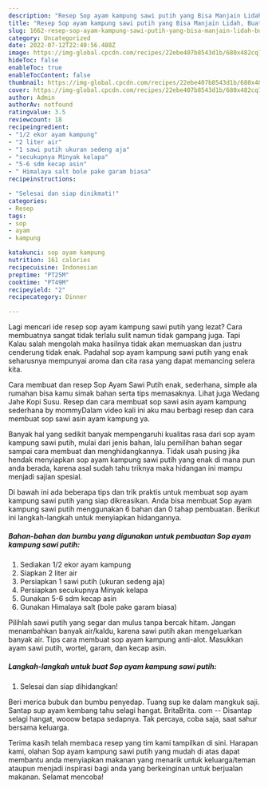```yaml
---
description: "Resep Sop ayam kampung sawi putih yang Bisa Manjain Lidah, Buat Buka Puasa Enak"
title: "Resep Sop ayam kampung sawi putih yang Bisa Manjain Lidah, Buat Buka Puasa Enak"
slug: 1662-resep-sop-ayam-kampung-sawi-putih-yang-bisa-manjain-lidah-buat-buka-puasa-enak
category: Uncategorized
date: 2022-07-12T22:40:56.488Z
image: https://img-global.cpcdn.com/recipes/22ebe407b8543d1b/680x482cq70/sop-ayam-kampung-sawi-putih-foto-resep-utama.jpg
hideToc: false
enableToc: true
enableTocContent: false
thumbnail: https://img-global.cpcdn.com/recipes/22ebe407b8543d1b/680x482cq70/sop-ayam-kampung-sawi-putih-foto-resep-utama.jpg
cover: https://img-global.cpcdn.com/recipes/22ebe407b8543d1b/680x482cq70/sop-ayam-kampung-sawi-putih-foto-resep-utama.jpg
author: Admin
authorAv: notfound
ratingvalue: 3.5
reviewcount: 18
recipeingredient:
- "1/2 ekor ayam kampung"
- "2 liter air"
- "1 sawi putih ukuran sedeng aja"
- "secukupnya Minyak kelapa"
- "5-6 sdm kecap asin"
- " Himalaya salt bole pake garam biasa"
recipeinstructions:

- "Selesai dan siap dinikmati!"
categories:
- Resep
tags:
- sop
- ayam
- kampung

katakunci: sop ayam kampung 
nutrition: 161 calories
recipecuisine: Indonesian
preptime: "PT25M"
cooktime: "PT49M"
recipeyield: "2"
recipecategory: Dinner

---
```



Lagi mencari ide resep sop ayam kampung sawi putih yang lezat? Cara membuatnya sangat tidak terlalu sulit namun tidak gampang juga. Tapi Kalau salah mengolah maka hasilnya tidak akan memuaskan dan justru cenderung tidak enak. Padahal sop ayam kampung sawi putih yang enak seharusnya mempunyai aroma dan cita rasa yang dapat memancing selera kita.


Cara membuat dan resep Sop Ayam Sawi Putih enak, sederhana, simple ala rumahan bisa kamu simak bahan serta tips memasaknya. Lihat juga Wedang Jahe Kopi Susu. Resep dan cara membuat sop sawi asin ayam kampung sederhana by mommyDalam video kali ini aku mau berbagi resep dan cara membuat sop sawi asin ayam kampung ya.

Banyak hal yang sedikit banyak mempengaruhi kualitas rasa dari sop ayam kampung sawi putih, mulai dari jenis bahan, lalu pemilihan bahan segar sampai cara membuat dan menghidangkannya. Tidak usah pusing jika hendak menyiapkan sop ayam kampung sawi putih yang enak di mana pun anda berada, karena asal sudah tahu triknya maka hidangan ini mampu menjadi sajian spesial.


Di bawah ini ada beberapa tips dan trik praktis untuk membuat sop ayam kampung sawi putih yang siap dikreasikan. Anda bisa membuat Sop ayam kampung sawi putih menggunakan 6 bahan dan 0 tahap pembuatan. Berikut ini langkah-langkah untuk menyiapkan hidangannya.

<!--inarticleads1-->

##### Bahan-bahan dan bumbu yang digunakan untuk pembuatan Sop ayam kampung sawi putih:

1. Sediakan 1/2 ekor ayam kampung
1. Siapkan 2 liter air
1. Persiapkan 1 sawi putih (ukuran sedeng aja)
1. Persiapkan secukupnya Minyak kelapa
1. Gunakan 5-6 sdm kecap asin
1. Gunakan  Himalaya salt (bole pake garam biasa)


Pilihlah sawi putih yang segar dan mulus tanpa bercak hitam. Jangan menambahkan banyak air/kaldu, karena sawi putih akan mengeluarkan banyak air. Tips cara membuat sop ayam kampung anti-alot. Masukkan ayam sawi putih, wortel, garam, dan kecap asin. 

<!--inarticleads2-->

##### Langkah-langkah untuk buat Sop ayam kampung sawi putih:


1. Selesai dan siap dihidangkan!

Beri merica bubuk dan bumbu penyedap. Tuang sup ke dalam mangkuk saji. Santap sup ayam kembang tahu selagi hangat. BritaBrita. com -- Disantap selagi hangat, wooow betapa sedapnya. Tak percaya, coba saja, saat sahur bersama keluarga. 

Terima kasih telah membaca resep yang tim kami tampilkan di sini. Harapan kami, olahan Sop ayam kampung sawi putih yang mudah di atas dapat membantu anda menyiapkan makanan yang menarik untuk keluarga/teman ataupun menjadi inspirasi bagi anda yang berkeinginan untuk berjualan makanan. Selamat mencoba!
